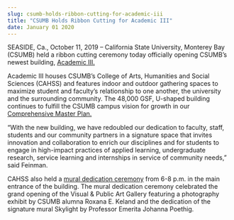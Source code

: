 ```yaml
---
slug: csumb-holds-ribbon-cutting-for-academic-iii
title: "CSUMB Holds Ribbon Cutting for Academic III"
date: January 01 2020
---
```


 
<p>
  SEASIDE, Ca., October 11, 2019 – California State University, Monterey Bay
  (CSUMB) held a ribbon cutting ceremony today officially opening CSUMB’s newest
  building,
  <a href="https://csumb.edu/cahss/academic-iii-building-cahss"
    >Academic III.</a
  >
</p>
<p>
  Academic III houses CSUMB’s College of Arts, Humanities and Social Sciences
  (CAHSS) and features indoor and outdoor gathering spaces to maximize student
  and faculty’s relationship to one another, the university and the surrounding
  community. The 48,000 GSF, U-shaped building continues to fulfill the CSUMB
  campus vision for growth in our
  <a href="https://csumb.edu/campusplanning/draft-campus-master-plan-2017"
    >Comprehensive Master Plan.</a
  >
</p>
<p>
  “With the new building, we have redoubled our dedication to faculty, staff,
  students and our community partners in a signature space that invites
  innovation and collaboration to enrich our disciplines and for students to
  engage in high-impact practices of applied learning, undergraduate research,
  service learning and internships in service of community needs,” said Feinman.
</p>
<p>
  CAHSS also held a
  <a href="https://csumb.edu/cahss/cahss-academic-iii-mural"
    >mural dedication ceremony</a
  >
  from 6-8 p.m. in the main entrance of the building. The mural dedication
  ceremony celebrated the grand opening of the Visual &amp; Public Art Gallery
  featuring a photography exhibit by CSUMB alumna Roxana E. Keland and the
  dedication of the signature mural Skylight by Professor Emerita Johanna
  Poethig.
</p>
 
